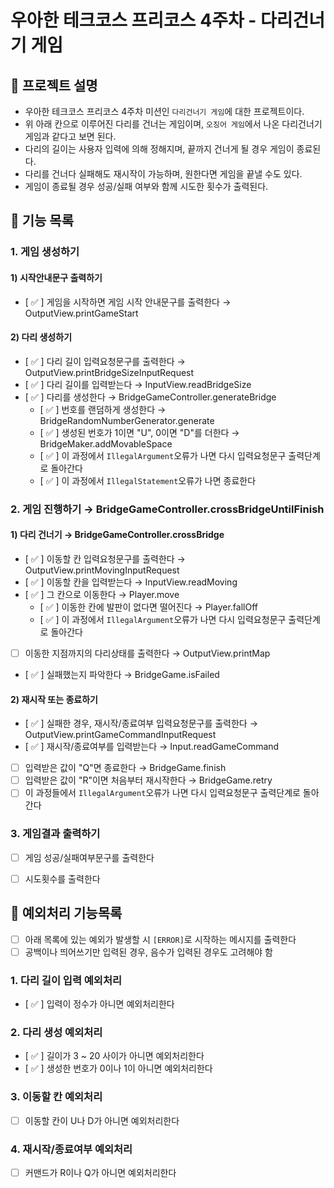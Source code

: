 # 우아한 테크코스 프리코스 4주차 - 다리건너기 게임
## 🏃 프로젝트 설명
- 우아한 테크코스 프리코스 4주차 미션인 `다리건너기 게임`에 대한 프로젝트이다.  
- 위 아래 칸으로 이루어진 다리를 건너는 게임이며, `오징어 게임`에서 나온 다리건너기 게임과 같다고 보면 된다.
- 다리의 길이는 사용자 입력에 의해 정해지며, 끝까지 건너게 될 경우 게임이 종료된다.
- 다리를 건너다 실패해도 재시작이 가능하며, 원한다면 게임을 끝낼 수도 있다.
- 게임이 종료될 경우 성공/실패 여부와 함께 시도한 횟수가 출력된다.

## 🚀 기능 목록
### 1. 게임 생성하기
#### 1) 시작안내문구 출력하기
- [ ✅ ] 게임을 시작하면 게임 시작 안내문구를 출력한다 → OutputView.printGameStart

#### 2) 다리 생성하기  
- [ ✅ ] 다리 길이 입력요청문구를 출력한다 → OutputView.printBridgeSizeInputRequest
- [ ✅ ] 다리 길이를 입력받는다 → InputView.readBridgeSize 
- [ ✅ ] 다리를 생성한다 → BridgeGameController.generateBridge
    - [ ✅ ] 번호를 랜덤하게 생성한다 → BridgeRandomNumberGenerator.generate
    - [ ✅ ] 생성된 번호가 1이면 "U", 0이면 "D"를 더한다 → BridgeMaker.addMovableSpace
    - [ ✅ ] 이 과정에서 `IllegalArgument`오류가 나면 다시 입력요청문구 출력단계로 돌아간다
    - [ ✅ ] 이 과정에서 `IllegalStatement`오류가 나면 종료한다

### 2. 게임 진행하기 → BridgeGameController.crossBridgeUntilFinish
#### 1) 다리 건너기 → BridgeGameController.crossBridge
- [ ✅ ] 이동할 칸 입력요청문구를 출력한다 → OutputView.printMovingInputRequest
- [ ✅ ] 이동할 칸을 입력받는다 → InputView.readMoving
- [ ✅ ] 그 칸으로 이동한다 → Player.move
    - [ ✅ ] 이동한 칸에 발판이 없다면 떨어진다 → Player.fallOff   
    - [ ✅ ] 이 과정에서 `IllegalArgument`오류가 나면 다시 입력요청문구 출력단계로 돌아간다 
- [  ] 이동한 지점까지의 다리상태를 출력한다 → OutputView.printMap
- [ ✅ ] 실패했는지 파악한다 → BridgeGame.isFailed

#### 2) 재시작 또는 종료하기  
- [ ✅ ] 실패한 경우, 재시작/종료여부 입력요청문구를 출력한다 → OutputView.printGameCommandInputRequest
- [ ✅ ] 재시작/종료여부를 입력받는다 → Input.readGameCommand 
- [  ] 입력받은 값이 "Q"면 종료한다 → BridgeGame.finish
- [  ] 입력받은 값이 "R"이면 처음부터 재시작한다 → BridgeGame.retry
- [  ] 이 과정들에서 `IllegalArgument`오류가 나면 다시 입력요청문구 출력단계로 돌아간다

### 3. 게임결과 출력하기
- [  ] 게임 성공/실패여부문구를 출력한다 
- [  ] 시도횟수를 출력한다


## 🚨 예외처리 기능목록
- [  ] 아래 목록에 있는 예외가 발생할 시  `[ERROR]`로 시작하는 메시지를 출력한다
- [  ] 공백이나 띄어쓰기만 입력된 경우, 음수가 입력된 경우도 고려해야 함
### 1. 다리 길이 입력 예외처리
- [ ✅ ] 입력이 정수가 아니면 예외처리한다

### 2. 다리 생성 예외처리
- [ ✅ ] 길이가 3 ~ 20 사이가 아니면 예외처리한다
- [ ✅ ] 생성한 번호가 0이나 1이 아니면 예외처리한다

### 3. 이동할 칸 예외처리
- [  ] 이동할 칸이 U나 D가 아니면 예외처리한다

### 4. 재시작/종료여부 예외처리
- [  ] 커맨드가 R이나 Q가 아니면 예외처리한다
